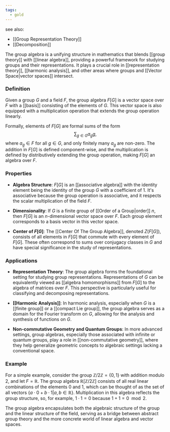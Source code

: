 ```yaml
---
tags:
  - gold
---
```


see also:
- [[Group Representation Theory]]
- [[Decomposition]]

The group algebra is a unifying structure in mathematics that blends [[group theory]] with [[linear algebra]], providing a powerful framework for studying groups and their representations. It plays a crucial role in [[representation theory]], [[harmonic analysis]], and other areas where groups and [[Vector Space|vector spaces]] intersect.

### Definition

Given a group $G$ and a field $F$, the group algebra $F[G]$ is a vector space over $F$ with a [[basis]] consisting of the elements of $G$. This vector space is also equipped with a multiplication operation that extends the group operation linearly.

Formally, elements of $F[G]$ are formal sums of the form
$$
\sum_{g \in G} a_g g,
$$
where $a_g \in F$ for all $g \in G$, and only finitely many $a_g$ are non-zero. The addition in $F[G]$ is defined component-wise, and the multiplication is defined by distributively extending the group operation, making $F[G]$ an algebra over $F$.

### Properties

- **Algebra Structure**: $F[G]$ is an [[associative algebra]] with the identity element being the identity of the group $G$ with a coefficient of 1. It's associative because the group operation is associative, and it respects the scalar multiplication of the field $F$.

- **Dimensionality**: If $G$ is a finite group of [[Order of a Group|order]] $n$, then $F[G]$ is an $n$-dimensional vector space over $F$. Each group element corresponds to a basis vector in this vector space.

- **Center of $F[G]$**: The [[Center Of The Group Algebra]], denoted $Z(F[G])$, consists of all elements in $F[G]$ that commute with every element of $F[G]$. These often correspond to sums over conjugacy classes in $G$ and have special significance in the study of representations.

### Applications

- **Representation Theory**: The group algebra forms the foundational setting for studying group representations. Representations of $G$ can be equivalently viewed as [[algebra homomorphisms]] from $F[G]$ to the algebra of matrices over $F$. This perspective is particularly useful for classifying and decomposing representations.

- **[[Harmonic Analysis]]**: In harmonic analysis, especially when $G$ is a [[finite group]] or a [[compact Lie group]], the group algebra serves as a domain for the Fourier transform on $G$, allowing for the analysis and synthesis of functions on $G$.

- **Non-commutative Geometry and Quantum Groups**: In more advanced settings, group algebras, especially those associated with infinite or quantum groups, play a role in [[non-commutative geometry]], where they help generalize geometric concepts to algebraic settings lacking a conventional space.

### Example

For a simple example, consider the group $\mathbb{Z}/2\mathbb{Z} = \{0, 1\}$ with addition modulo 2, and let $F = \mathbb{R}$. The group algebra $\mathbb{R}[\mathbb{Z}/2\mathbb{Z}]$ consists of all real linear combinations of the elements $0$ and $1$, which can be thought of as the set of all vectors $\{a\cdot0 + b\cdot1 | a, b \in \mathbb{R}\}$. Multiplication in this algebra reflects the group structure, so, for example, $1\cdot1 = 0$ because $1 + 1 = 0 \mod 2$.

The group algebra encapsulates both the algebraic structure of the group and the linear structure of the field, serving as a bridge between abstract group theory and the more concrete world of linear algebra and vector spaces.